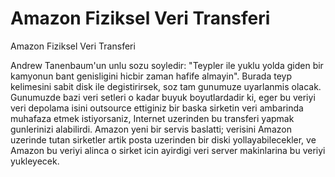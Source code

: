 # Amazon Fiziksel Veri Transferi


Amazon Fiziksel Veri Transferi



Andrew Tanenbaum'un unlu sozu soyledir: "Teypler ile yuklu yolda giden bir kamyonun bant genisligini hicbir zaman hafife almayin". Burada teyp kelimesini sabit disk ile degistirirsek, soz tam gunumuze uyarlanmis olacak. Gunumuzde bazi veri setleri o kadar buyuk boyutlardadir ki, eger bu veriyi veri depolama isini outsource ettiginiz bir baska sirketin veri ambarinda muhafaza etmek istiyorsaniz, Internet uzerinden bu transferi yapmak gunlerinizi alabilirdi. Amazon yeni bir servis baslatti; verisini Amazon uzerinde tutan sirketler artik posta uzerinden bir diski yollayabilecekler, ve Amazon bu veriyi alinca o sirket icin ayirdigi veri server makinlarina bu veriyi yukleyecek.




